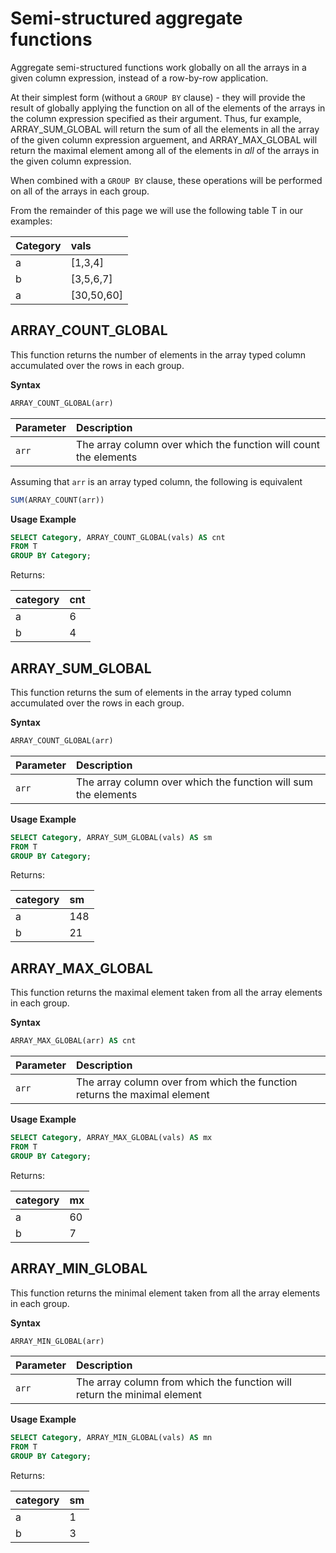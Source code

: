 # Semi-structured aggregate functions

Aggregate semi-structured functions work globally on all the arrays in a given column expression, instead of a row-by-row application. 

At their simplest form \(without a `GROUP BY` clause\) - they will provide the result of globally applying the function on all of the elements of the arrays in the column expression specified as their argument. Thus, fur example, ARRAY\_SUM\_GLOBAL will return the sum of all the elements in all the array of the given column expression arguement, and ARRAY\_MAX\_GLOBAL will return the maximal element among all of the elements in _all_ of the arrays in the given column expression.

When combined with a `GROUP BY` clause, these operations will be performed on all of the arrays in each group.

From the  remainder  of this page we will use the following table T in our examples:



| Category | vals |
| :--- | :--- |
| a | \[1,3,4\] |
| b | \[3,5,6,7\] |
| a | \[30,50,60\] |

## ARRAY\_COUNT\_GLOBAL

This function returns the number of elements in the array typed column accumulated over the rows in each group. 

**Syntax**

```sql
ARRAY_COUNT_GLOBAL(arr)
```

| Parameter | Description |
| :--- | :--- |
| `arr` | The array column over which the function will count the elements |

Assuming that `arr` is an array typed column, the following is equivalent

```sql
SUM(ARRAY_COUNT(arr))
```

**Usage Example**

```sql
SELECT Category, ARRAY_COUNT_GLOBAL(vals) AS cnt
FROM T
GROUP BY Category;
```

Returns: 

| category | cnt |
| :--- | :--- |
| a | 6 |
| b | 4 |

## ARRAY\_SUM\_GLOBAL

This function returns the sum of elements in the array typed column accumulated over the rows in each group.

**Syntax**

```sql
ARRAY_COUNT_GLOBAL(arr)
```

| Parameter | Description |
| :--- | :--- |
| `arr` | The array column over which the function will sum the elements |

**Usage Example**

```sql
SELECT Category, ARRAY_SUM_GLOBAL(vals) AS sm
FROM T
GROUP BY Category;
```

Returns: 

| category | sm |
| :--- | :--- |
| a | 148 |
| b | 21 |

## ARRAY\_MAX\_GLOBAL

This function returns the maximal element taken from all the array elements in each group.

**Syntax**

```sql
ARRAY_MAX_GLOBAL(arr) AS cnt
```

| Parameter | Description |
| :--- | :--- |
| `arr` | The array column over from which the function returns the maximal element |

**Usage Example**

```sql
SELECT Category, ARRAY_MAX_GLOBAL(vals) AS mx
FROM T
GROUP BY Category;
```

Returns: 

| category | mx |
| :--- | :--- |
| a | 60 |
| b | 7 |



## ARRAY\_MIN\_GLOBAL

This function returns the minimal element taken from all the array elements in each group.

**Syntax**

```sql
ARRAY_MIN_GLOBAL(arr)
```

| Parameter | Description |
| :--- | :--- |
| `arr` | The array column from which the function will return the minimal element |

**Usage Example**

```sql
SELECT Category, ARRAY_MIN_GLOBAL(vals) AS mn
FROM T
GROUP BY Category;
```

Returns: 

| category | sm |
| :--- | :--- |
| a | 1 |
| b | 3 |

